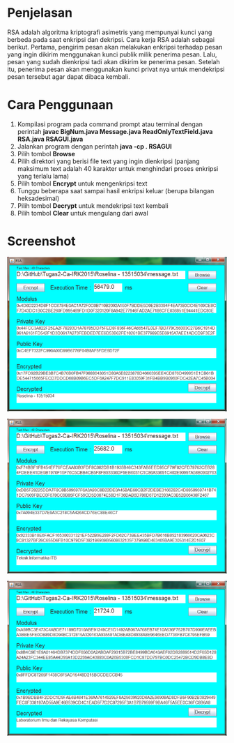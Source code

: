 # Penjelasan

RSA adalah algoritma kriptografi asimetris yang mempunyai kunci yang berbeda pada saat enkripsi dan dekripsi. Cara kerja RSA adalah sebagai berikut. Pertama, pengirim pesan akan melakukan enkripsi terhadap pesan yang ingin dikirim menggunakan kunci publik milik penerima pesan. Lalu, pesan yang sudah dienkripsi tadi akan dikirim ke penerima pesan. Setelah itu, penerima pesan akan menggunakan kunci privat nya untuk mendekripsi pesan tersebut agar dapat dibaca kembali.

# Cara Penggunaan

1. Kompilasi program pada command prompt atau terminal dengan perintah **javac BigNum.java Message.java ReadOnlyTextField.java RSA.java RSAGUI.java**
2. Jalankan program dengan perintah **java -cp . RSAGUI**
3. Pilih tombol **Browse**
4. Pilih direktori yang berisi file text yang ingin dienkripsi (panjang maksimum text adalah 40 karakter untuk menghindari proses enkripsi yang terlalu lama)
5. Pilih tombol **Encrypt** untuk mengenkripsi text
6. Tunggu beberapa saat sampai hasil enkripsi keluar (berupa bilangan heksadesimal)
7. Pilih tombol **Decrypt** untuk mendekripsi text kembali
8. Pilih tombol **Clear** untuk mengulang dari awal

# Screenshot

![alt text](Screenshot/screenshot1.png?raw=true "Screenshot 1")

![alt text](Screenshot/screenshot2.png?raw=true "Screenshot 2")

![alt text](Screenshot/screenshot3.png?raw=true "Screenshot 3")
